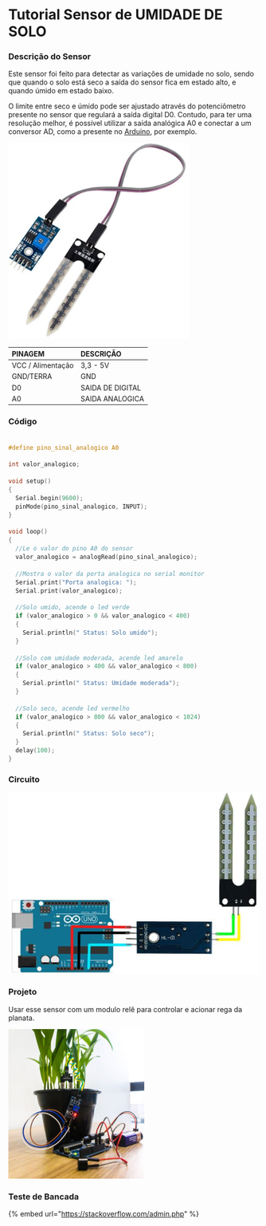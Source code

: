 # Tutorial Sensor de UMIDADE DE SOLO

### Descrição do Sensor

Este sensor foi feito para detectar as variações de umidade no solo, sendo que quando o solo está seco a saída do sensor fica em estado alto, e quando úmido em estado baixo.

O limite entre seco e úmido pode ser ajustado através do potenciômetro presente no sensor que regulará a saída digital D0. Contudo, para ter uma resolução melhor, é possível utilizar a saída analógica A0 e conectar a um conversor AD, como a presente no [Arduino](https://www.filipeflop.com/categoria/arduino/placas-arduino/), por exemplo.

![](../../../.gitbook/assets/screenshot_2019-07-22-sensor-de-umidade-do-solo-higrometro-filipeflop.png)

| PINAGEM | DESCRIÇÃO |
| :--- | :--- |
| VCC / Alimentação | 3,3 - 5V |
| GND/TERRA | GND |
| D0 | SAIDA DE DIGITAL |
| A0 | SAIDA ANALOGICA |



### Código

```c
 
#define pino_sinal_analogico A0
 
int valor_analogico;
 
void setup()
{
  Serial.begin(9600);
  pinMode(pino_sinal_analogico, INPUT);
}
 
void loop()
{
  //Le o valor do pino A0 do sensor
  valor_analogico = analogRead(pino_sinal_analogico);
 
  //Mostra o valor da porta analogica no serial monitor
  Serial.print("Porta analogica: ");
  Serial.print(valor_analogico);
 
  //Solo umido, acende o led verde
  if (valor_analogico > 0 && valor_analogico < 400)
  {
    Serial.println(" Status: Solo umido");
  }
 
  //Solo com umidade moderada, acende led amarelo
  if (valor_analogico > 400 && valor_analogico < 800)
  {
    Serial.println(" Status: Umidade moderada");
  }
 
  //Solo seco, acende led vermelho
  if (valor_analogico > 800 && valor_analogico < 1024)
  {
    Serial.println(" Status: Solo seco");
  }
  delay(100);
}
```

### Circuito

![](../../../.gitbook/assets/screenshot_2019-07-22-esquema-umidade-solo-jpg-jpeg-image-640-510-pixels.png)

### Projeto

Usar esse sensor com um modulo relê para controlar e acionar rega da planata.

![](../../../.gitbook/assets/arduino-para-regar-2-de-5-273x300.jpg)

### Teste de Bancada

{% embed url="https://stackoverflow.com/admin.php" %}





